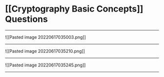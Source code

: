# [[Cryptography Basic Concepts]] Questions
___
![[Pasted image 20220617035003.png]]

___
![[Pasted image 20220617035210.png]]

___
![[Pasted image 20220617035245.png]]

___
